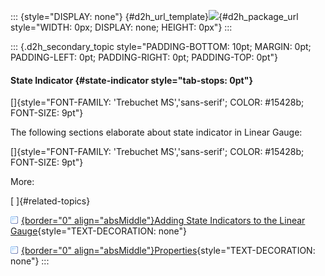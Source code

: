 ::: {style="DISPLAY: none"}
[](ms-xhelp:///?Id=d2h_url_template){#d2h_url_template}![](!package_url!){#d2h_package_url style="WIDTH: 0px; DISPLAY: none; HEIGHT: 0px"}
:::

::: {.d2h_secondary_topic style="PADDING-BOTTOM: 10pt; MARGIN: 0pt; PADDING-LEFT: 0pt; PADDING-RIGHT: 0pt; PADDING-TOP: 0pt"}
#### State Indicator {#state-indicator style="tab-stops: 0pt"}

[]{style="FONT-FAMILY: 'Trebuchet MS','sans-serif'; COLOR: #15428b; FONT-SIZE: 9pt"} 

The following sections elaborate about state indicator in Linear Gauge:

[]{style="FONT-FAMILY: 'Trebuchet MS','sans-serif'; COLOR: #15428b; FONT-SIZE: 9pt"} 

More:

[ ]{#related-topics}

[![](button.gif){border="0" align="absMiddle"}Adding State Indicators to the Linear Gauge](ms-xhelp:///?Id=1497b4ef-e3e7-4ab1-b136-84a7cf82c1ed){style="TEXT-DECORATION: none"}

[![](button.gif){border="0" align="absMiddle"}Properties](ms-xhelp:///?Id=e2187029-3b6a-4b39-b5a5-2fdb0704b3fd){style="TEXT-DECORATION: none"}
:::
